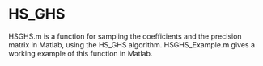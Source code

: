# HS_GHS

HSGHS.m is a function for sampling the coefficients and the precision matrix in Matlab, using the HS_GHS algorithm.
HSGHS_Example.m gives a working example of this function in Matlab.
